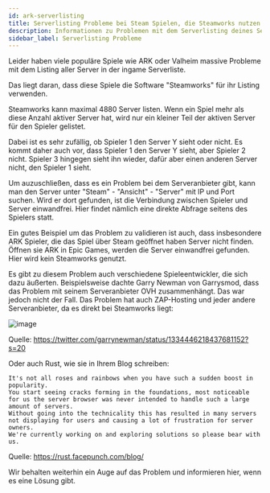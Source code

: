 ```yaml
---
id: ark-serverlisting
title: Serverlisting Probleme bei Steam Spielen, die Steamworks nutzen
description: Informationen zu Problemen mit dem Serverlisting deines Server, die bei Steam-Spielen auftreten können - ZAP-Hosting.com Dokumentation
sidebar_label: Serverlisting Probleme
---
```



Leider haben viele populäre Spiele wie ARK oder Valheim massive Probleme mit dem Listing aller Server in der ingame Serverliste. 

Das liegt daran, dass diese Spiele die Software "Steamworks" für ihr Listing verwenden. 

Steamworks kann maximal 4880 Server listen. Wenn ein Spiel mehr als diese Anzahl aktiver Server hat, wird nur ein kleiner Teil der aktiven Server für den Spieler gelistet. 

Dabei ist es sehr zufällig, ob Spieler 1 den Server Y sieht oder nicht. 
Es kommt daher auch vor, dass Spieler 1 den Server Y sieht, aber Spieler 2 nicht. Spieler 3 hingegen sieht ihn wieder, dafür aber einen anderen Server nicht, den Spieler 1 sieht.


Um auzuschließen, dass es ein Problem bei dem Serveranbieter gibt, kann man den Server unter "Steam" - "Ansicht" - "Server" mit IP und Port suchen. Wird er dort gefunden, ist die Verbindung zwischen Spieler und Server einwandfrei. Hier findet nämlich eine direkte Abfrage seitens des Spielers statt.

Ein gutes Beispiel um das Problem zu validieren ist auch, dass insbesondere ARK Spieler, die das Spiel über Steam geöffnet haben Server nicht finden. Öffnen sie ARK in Epic Games, werden die Server einwandfrei gefunden. Hier wird kein Steamworks genutzt.

Es gibt zu diesem Problem auch verschiedene Spieleentwickler, die sich dazu äußerten. Beispielsweise dachte Garry Newman von Garrysmod, dass das Problem mit seinem Serveranbieter OVH zusammenhängt. Das war jedoch nicht der Fall. Das Problem hat auch ZAP-Hosting und jeder andere Serveranbieter, da es direkt bei Steamworks liegt:

![image](https://user-images.githubusercontent.com/26007280/189939694-fb34c990-8386-4591-a09f-9283b2586fd8.png)

Quelle: https://twitter.com/garrynewman/status/1334446218437681152?s=20

Oder auch Rust, wie sie in Ihrem Blog schreiben:

```
It's not all roses and rainbows when you have such a sudden boost in popularity. 
You start seeing cracks forming in the foundations, most noticeable for us the server browser was never intended to handle such a large amount of servers.
Without going into the technicality this has resulted in many servers not displaying for users and causing a lot of frustration for server owners. 
We're currently working on and exploring solutions so please bear with us.
```

Quelle: https://rust.facepunch.com/blog/

Wir behalten weiterhin ein Auge auf das Problem und informieren hier, wenn es eine Lösung gibt.
